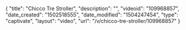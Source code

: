 {
    "title": "Chicco Tre Stroller",
    "description": "",
    "videoid": "109968857",
    "date_created": "1502518555",
    "date_modified": "1504247454",
    "type": "captivate",
    "layout": "video",
    "url": "\/v\/chicco-tre-stroller\/109968857"
}